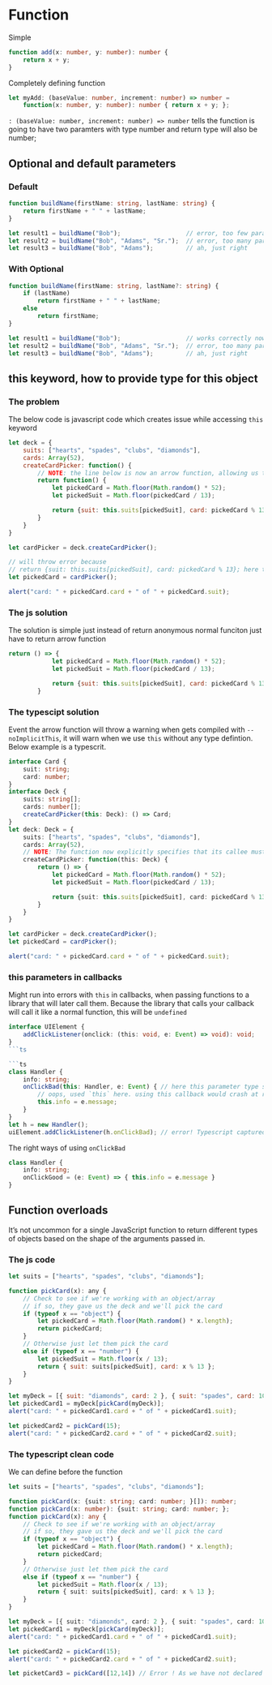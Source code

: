 # Function

Simple
```ts
function add(x: number, y: number): number {
    return x + y;
}
```

Completely defining function

```ts
let myAdd: (baseValue: number, increment: number) => number =
    function(x: number, y: number): number { return x + y; };
```

`: (baseValue: number, increment: number) => number` tells the function is going to have two paramters with type number and return type will also be number;


## Optional and default parameters

### Default

```ts
function buildName(firstName: string, lastName: string) {
    return firstName + " " + lastName;
}

let result1 = buildName("Bob");                  // error, too few parameters
let result2 = buildName("Bob", "Adams", "Sr.");  // error, too many parameters
let result3 = buildName("Bob", "Adams");         // ah, just right
```

### With Optional

```ts
function buildName(firstName: string, lastName?: string) {
    if (lastName)
        return firstName + " " + lastName;
    else
        return firstName;
}

let result1 = buildName("Bob");                  // works correctly now
let result2 = buildName("Bob", "Adams", "Sr.");  // error, too many parameters
let result3 = buildName("Bob", "Adams");         // ah, just right
```

## this keyword, how to provide type for this object

### The problem

The below code is javascript code which creates issue while accessing `this` keyword

```js
let deck = {
    suits: ["hearts", "spades", "clubs", "diamonds"],
    cards: Array(52),
    createCardPicker: function() {
        // NOTE: the line below is now an arrow function, allowing us to capture 'this' right here
        return function() {
            let pickedCard = Math.floor(Math.random() * 52);
            let pickedSuit = Math.floor(pickedCard / 13);

            return {suit: this.suits[pickedSuit], card: pickedCard % 13};
        }
    }
}

let cardPicker = deck.createCardPicker();

// will throw error because 
// return {suit: this.suits[pickedSuit], card: pickedCard % 13}; here this would window and it does't have property suits
let pickedCard = cardPicker();

alert("card: " + pickedCard.card + " of " + pickedCard.suit);
```

### The js solution

The solution is simple just instead of return anonymous normal funciton just have to return arrow function

```js
return () => {
            let pickedCard = Math.floor(Math.random() * 52);
            let pickedSuit = Math.floor(pickedCard / 13);

            return {suit: this.suits[pickedSuit], card: pickedCard % 13};
        }
```

### The typescipt solution

Event the arrow function will throw  a warning when gets compiled with `--noImplicitThis`, it will warn when we use `this` without any type defintion. Below example is a typescrit.

```ts
interface Card {
    suit: string;
    card: number;
}
interface Deck {
    suits: string[];
    cards: number[];
    createCardPicker(this: Deck): () => Card;
}
let deck: Deck = {
    suits: ["hearts", "spades", "clubs", "diamonds"],
    cards: Array(52),
    // NOTE: The function now explicitly specifies that its callee must be of type Deck
    createCardPicker: function(this: Deck) {
        return () => {
            let pickedCard = Math.floor(Math.random() * 52);
            let pickedSuit = Math.floor(pickedCard / 13);

            return {suit: this.suits[pickedSuit], card: pickedCard % 13};
        }
    }
}

let cardPicker = deck.createCardPicker();
let pickedCard = cardPicker();

alert("card: " + pickedCard.card + " of " + pickedCard.suit);
```

### this parameters in callbacks

Might  run into errors with `this` in callbacks, when passing functions to a library that will later call them. Because the library that calls your callback will call it like a normal function, this will be `undefined`

```ts
interface UIElement {
    addClickListener(onclick: (this: void, e: Event) => void): void;
}
```ts

```ts
class Handler {
    info: string;
    onClickBad(this: Handler, e: Event) { // here this parameter type should have been void
        // oops, used `this` here. using this callback would crash at runtime
        this.info = e.message;
    }
}
let h = new Handler();
uiElement.addClickListener(h.onClickBad); // error! Typescript captured before run time as we have mentioned UIElement
```

The right ways of using `onClickBad`

```ts
class Handler {
    info: string;
    onClickGood = (e: Event) => { this.info = e.message }
}
```

## Function overloads

It’s not uncommon for a single JavaScript function to return different types of objects based on the shape of the arguments passed in.

### The js code

```js
let suits = ["hearts", "spades", "clubs", "diamonds"];

function pickCard(x): any {
    // Check to see if we're working with an object/array
    // if so, they gave us the deck and we'll pick the card
    if (typeof x == "object") {
        let pickedCard = Math.floor(Math.random() * x.length);
        return pickedCard;
    }
    // Otherwise just let them pick the card
    else if (typeof x == "number") {
        let pickedSuit = Math.floor(x / 13);
        return { suit: suits[pickedSuit], card: x % 13 };
    }
}

let myDeck = [{ suit: "diamonds", card: 2 }, { suit: "spades", card: 10 }, { suit: "hearts", card: 4 }];
let pickedCard1 = myDeck[pickCard(myDeck)];
alert("card: " + pickedCard1.card + " of " + pickedCard1.suit);

let pickedCard2 = pickCard(15);
alert("card: " + pickedCard2.card + " of " + pickedCard2.suit);
```

### The typescript clean code

We can define before the function

```ts
let suits = ["hearts", "spades", "clubs", "diamonds"];

function pickCard(x: {suit: string; card: number; }[]): number;
function pickCard(x: number): {suit: string; card: number; };
function pickCard(x): any {
    // Check to see if we're working with an object/array
    // if so, they gave us the deck and we'll pick the card
    if (typeof x == "object") {
        let pickedCard = Math.floor(Math.random() * x.length);
        return pickedCard;
    }
    // Otherwise just let them pick the card
    else if (typeof x == "number") {
        let pickedSuit = Math.floor(x / 13);
        return { suit: suits[pickedSuit], card: x % 13 };
    }
}

let myDeck = [{ suit: "diamonds", card: 2 }, { suit: "spades", card: 10 }, { suit: "hearts", card: 4 }];
let pickedCard1 = myDeck[pickCard(myDeck)];
alert("card: " + pickedCard1.card + " of " + pickedCard1.suit);

let pickedCard2 = pickCard(15);
alert("card: " + pickedCard2.card + " of " + pickedCard2.suit);

let picketCard3 = pickCard([12,14]) // Error ! As we have not declared this function overload defintion
```
